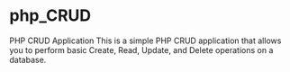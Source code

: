 # php_CRUD
PHP CRUD Application This is a simple PHP CRUD application that allows you to perform basic Create, Read, Update, and Delete operations on a database.
